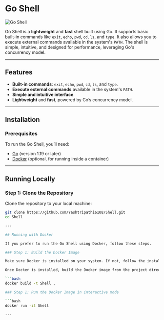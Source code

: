 # Go Shell

![Go Shell](https://img.shields.io/badge/Go-Shell-green?style=for-the-badge&logo=go)

Go Shell is a **lightweight** and **fast** shell built using Go. It supports basic built-in commands like `exit`, `echo`, `pwd`, `cd`, `ls`, and `type`. It also allows you to execute external commands available in the system's `PATH`. The shell is simple, intuitive, and designed for performance, leveraging Go's concurrency model.

---

## Features

- **Built-in commands**: `exit`, `echo`, `pwd`, `cd`, `ls`, and `type`.
- **Execute external commands** available in the system's `PATH`.
- **Simple and intuitive interface**.
- **Lightweight** and **fast**, powered by Go’s concurrency model.

---

## Installation

### Prerequisites

To run the Go Shell, you’ll need:

- [Go](https://golang.org/doc/install) (version 1.19 or later)
- [Docker](https://docs.docker.com/get-docker/) (optional, for running inside a container)

---

## Running Locally

### Step 1: Clone the Repository

Clone the repository to your local machine:

```bash
git clone https://github.com/Yashtripathi6108/Shell.git
cd Shell

---

## Running with Docker

If you prefer to run the Go Shell using Docker, follow these steps.

### Step 1: Build the Docker Image

Make sure Docker is installed on your system. If not, follow the installation guide [here](https://docs.docker.com/get-docker/).

Once Docker is installed, build the Docker image from the project directory:

```bash
docker build -t Shell .

### Step 1: Run the Docker Image in interactive mode

```bash
docker run -it Shell

---